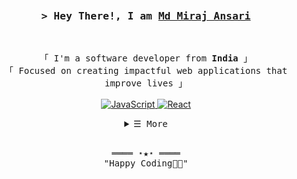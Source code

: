 <!-- Title -->
<div style="background: url('https://raw.githubusercontent.com/Trilokia/Trilokia/379277808c61ef204768a61bbc5d25bc7798ccf1/bottom_header.svg') no-repeat center center; background-size: cover; padding: 20px;">

<h3 align="center">
  <samp>&gt; Hey There!, I am
    <b><a target="_blank" href="https://mirajhad.github.io/">Md Miraj Ansari</a></b>
  </samp>
</h3>
<br>

<p align="center">
  <!-- Intro -->
  <samp>
    「 I'm a software developer from <b>India</b> 」
    <br>
    「 Focused on creating impactful web applications that improve lives 」
    <br>
    <br>
  </samp>
  <!-- Technologies -->
  <a href="https://github.com/mirajhad?tab=repositories" target="_blank"><img alt="JavaScript"
    src="https://img.shields.io/badge/-JavaScript-F7DF1E?style=flat-square&logo=JavaScript&logoColor=white">
  </a>
  <a href="https://github.com/mirajhad?tab=repositories" target="_blank"><img alt="React"
    src="https://img.shields.io/badge/-React-02cdf1?style=flat-square&logo=React&logoColor=white">
  </a>
  <!-- Add more technology badges here if needed -->
</p>

<!-- Details Section -->
<details align="center">
  <summary> <samp>&#9776; More</samp></summary>
  <p align="center">
    <br>
    <!-- Activity Widget -->
    <img alt="Miraj's GitHub Stats"
      src="https://denvercoder1-github-readme-stats.vercel.app/api/?username=mirajhad&show_icons=true&count_private=true&theme=dark&hide_border=true&bg_color=151515&title_color=f2f2f2&icon_color=79fe96" />
    <br>
    <img alt="Miraj's Top Languages"
      src="https://github-readme-stats.vercel.app/api/top-langs/?username=mirajhad&langs_count=8&count_private=true&layout=compact&theme=dark&hide_border=true&hide=Jupyter%20notebook,less&bg_color=151515&title_color=f2f2f2&icon_color=79fe96" />
    <br>
    <img alt="Miraj's GitHub Streak"
      src="https://github-readme-streak-stats.herokuapp.com/?user=mirajhad&hide_border=true&theme=dark" />
    <br>
    <!-- Social Links -->
    <p>Find me on</p>
    <a href="mailto:mirajhadish48@gmail.com" target="_blank"><img alt="Mail"
      src="https://img.shields.io/badge/-Mail-EA4335?style=flat-square&logo=Gmail&logoColor=white">
    </a>
    <a href="https://twitter.com/mirajhad" target="_blank"><img alt="Twitter"
      src="https://img.shields.io/badge/-Twitter-1c9bef?style=flat-square&logo=Twitter&logoColor=white">
    </a>
  </p>
</details>
<br>

<!-- Footer -->
<samp>
  <p align="center">
    ════ ⋆★⋆ ════
    <br>
    "Happy Coding👨‍💻"
  </p>
</samp>

</div>
